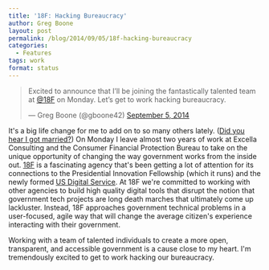 ```yaml
---
title: '18F: Hacking Bureaucracy'
author: Greg Boone
layout: post
permalink: /blog/2014/09/05/18f-hacking-bureaucracy
categories:
  - Features
tags: work
format: status
---
```

<blockquote class="twitter-tweet" width="550">
  <p>
    Excited to announce that I’ll be joining the fantastically talented team at <a href="https://twitter.com/18F">@18F</a> on Monday. Let’s get to work hacking bureaucracy.
  </p>

  <p>
    &mdash; Greg Boone (@gboone42) <a href="https://twitter.com/gboone42/status/507988231707979776">September 5, 2014</a>
  </p>
</blockquote>

It's a big life change for me to add on to so many others lately. ([Did you hear I got married?][1]) On Monday I leave almost two years of work at Excella Consulting and the Consumer Financial Protection Bureau to take on the unique opportunity of changing the way government works from the inside out. [18F][2] is a fascinating agency that's been getting a lot of attention for its connections to the Presidential Innovation Fellowship (which it runs) and the newly formed [US Digital Service][3]. At 18F we're committed to working with other agencies to build high quality digital tools that disrupt the notion that government tech projects are long death marches that ultimately come up lackluster. Instead, 18F approaches government technical problems in a user-focused, agile way that will change the average citizen's experience interacting with their government.

Working with a team of talented individuals to create a more open, transparent, and accessible government is a cause close to my heart. I'm tremendously excited to get to work hacking our bureaucracy.

 [1]: https://www.harmsboone.org/we-got-married
 [2]: https://18f.gsa.gov
 [3]: http://www.whitehouse.gov/the-press-office/2014/08/11/fact-sheet-improving-and-simplifying-digital-services
